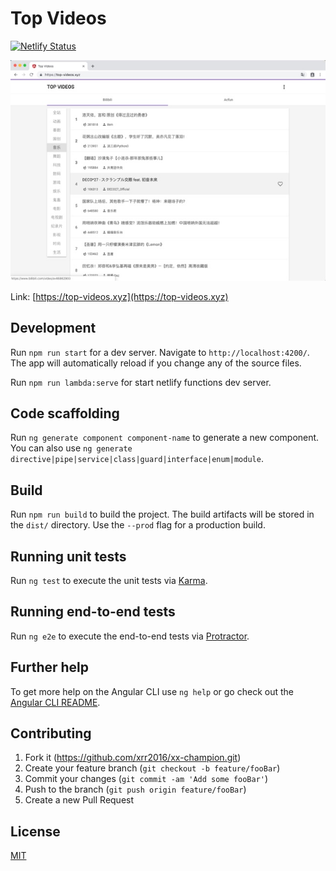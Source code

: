 # Top Videos

[![Netlify Status](https://api.netlify.com/api/v1/badges/4060f856-a955-4152-a8b6-82f871a4821d/deploy-status)](https://app.netlify.com/sites/top-videos/deploys)

![index](./screenshots/index.jpg)

Link: [https://top-videos.xyz](https://top-videos.xyz)

## Development

Run `npm run start` for a dev server. Navigate to `http://localhost:4200/`. The app will automatically reload if you change any of the source files.

Run `npm run lambda:serve` for start netlify functions dev server.

## Code scaffolding

Run `ng generate component component-name` to generate a new component. You can also use `ng generate directive|pipe|service|class|guard|interface|enum|module`.

## Build

Run `npm run build` to build the project. The build artifacts will be stored in the `dist/` directory. Use the `--prod` flag for a production build.

## Running unit tests

Run `ng test` to execute the unit tests via [Karma](https://karma-runner.github.io).

## Running end-to-end tests

Run `ng e2e` to execute the end-to-end tests via [Protractor](http://www.protractortest.org/).

## Further help

To get more help on the Angular CLI use `ng help` or go check out the [Angular CLI README](https://github.com/angular/angular-cli/blob/master/README.md).

## Contributing

1. Fork it (<https://github.com/xrr2016/xx-champion.git>)
2. Create your feature branch (`git checkout -b feature/fooBar`)
3. Commit your changes (`git commit -am 'Add some fooBar'`)
4. Push to the branch (`git push origin feature/fooBar`)
5. Create a new Pull Request

## License

[MIT](LICENSE)
